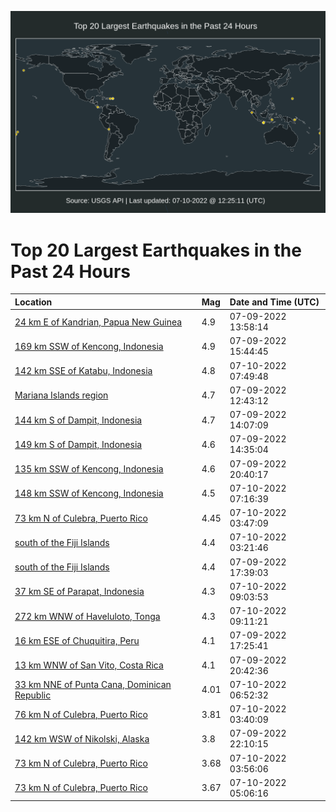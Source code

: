 ![Map](./map.png)

# Top 20 Largest Earthquakes in the Past 24 Hours

| Location | Mag | Date and Time (UTC) |
|:---|:---|:---|
| [24 km E of Kandrian, Papua New Guinea](https://earthquake.usgs.gov/earthquakes/eventpage/us6000i182) | 4.9 | 07-09-2022 13:58:14 |
| [169 km SSW of Kencong, Indonesia](https://earthquake.usgs.gov/earthquakes/eventpage/us6000i18m) | 4.9 | 07-09-2022 15:44:45 |
| [142 km SSE of Katabu, Indonesia](https://earthquake.usgs.gov/earthquakes/eventpage/us6000i1cp) | 4.8 | 07-10-2022 07:49:48 |
| [Mariana Islands region](https://earthquake.usgs.gov/earthquakes/eventpage/us6000i17n) | 4.7 | 07-09-2022 12:43:12 |
| [144 km S of Dampit, Indonesia](https://earthquake.usgs.gov/earthquakes/eventpage/us6000i184) | 4.7 | 07-09-2022 14:07:09 |
| [149 km S of Dampit, Indonesia](https://earthquake.usgs.gov/earthquakes/eventpage/us6000i188) | 4.6 | 07-09-2022 14:35:04 |
| [135 km SSW of Kencong, Indonesia](https://earthquake.usgs.gov/earthquakes/eventpage/us6000i1a3) | 4.6 | 07-09-2022 20:40:17 |
| [148 km SSW of Kencong, Indonesia](https://earthquake.usgs.gov/earthquakes/eventpage/us6000i1cn) | 4.5 | 07-10-2022 07:16:39 |
| [73 km N of Culebra, Puerto Rico](https://earthquake.usgs.gov/earthquakes/eventpage/pr2022191002) | 4.45 | 07-10-2022 03:47:09 |
| [south of the Fiji Islands](https://earthquake.usgs.gov/earthquakes/eventpage/us6000i1bh) | 4.4 | 07-10-2022 03:21:46 |
| [south of the Fiji Islands](https://earthquake.usgs.gov/earthquakes/eventpage/us6000i194) | 4.4 | 07-09-2022 17:39:03 |
| [37 km SE of Parapat, Indonesia](https://earthquake.usgs.gov/earthquakes/eventpage/us6000i1d4) | 4.3 | 07-10-2022 09:03:53 |
| [272 km WNW of Haveluloto, Tonga](https://earthquake.usgs.gov/earthquakes/eventpage/us6000i1d9) | 4.3 | 07-10-2022 09:11:21 |
| [16 km ESE of Chuquitira, Peru](https://earthquake.usgs.gov/earthquakes/eventpage/us6000i192) | 4.1 | 07-09-2022 17:25:41 |
| [13 km WNW of San Vito, Costa Rica](https://earthquake.usgs.gov/earthquakes/eventpage/us6000i1a1) | 4.1 | 07-09-2022 20:42:36 |
| [33 km NNE of Punta Cana, Dominican Republic](https://earthquake.usgs.gov/earthquakes/eventpage/pr2022191005) | 4.01 | 07-10-2022 06:52:32 |
| [76 km N of Culebra, Puerto Rico](https://earthquake.usgs.gov/earthquakes/eventpage/pr2022191001) | 3.81 | 07-10-2022 03:40:09 |
| [142 km WSW of Nikolski, Alaska](https://earthquake.usgs.gov/earthquakes/eventpage/us6000i1ag) | 3.8 | 07-09-2022 22:10:15 |
| [73 km N of Culebra, Puerto Rico](https://earthquake.usgs.gov/earthquakes/eventpage/pr2022191003) | 3.68 | 07-10-2022 03:56:06 |
| [73 km N of Culebra, Puerto Rico](https://earthquake.usgs.gov/earthquakes/eventpage/pr2022191004) | 3.67 | 07-10-2022 05:06:16 |
